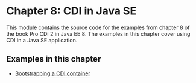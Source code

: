 # Chapter 8: CDI in Java SE

This module contains the source code for the examples from chapter 8 of the book Pro CDI 2 in Java EE 8. The examples in this chapter cover using CDI 
in a Java SE application.

## Examples in this chapter

 * [Bootstrapping a CDI container](217-bootstrapping-cdi)
 